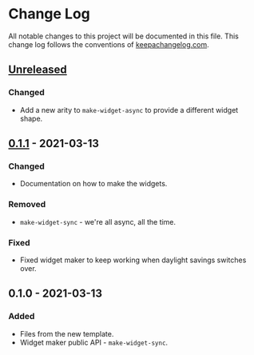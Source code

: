 # Change Log
All notable changes to this project will be documented in this file. This change log follows the conventions of [keepachangelog.com](http://keepachangelog.com/).

## [Unreleased]
### Changed
- Add a new arity to `make-widget-async` to provide a different widget shape.

## [0.1.1] - 2021-03-13
### Changed
- Documentation on how to make the widgets.

### Removed
- `make-widget-sync` - we're all async, all the time.

### Fixed
- Fixed widget maker to keep working when daylight savings switches over.

## 0.1.0 - 2021-03-13
### Added
- Files from the new template.
- Widget maker public API - `make-widget-sync`.

[Unreleased]: https://github.com/your-name/ach-api/compare/0.1.1...HEAD
[0.1.1]: https://github.com/your-name/ach-api/compare/0.1.0...0.1.1
